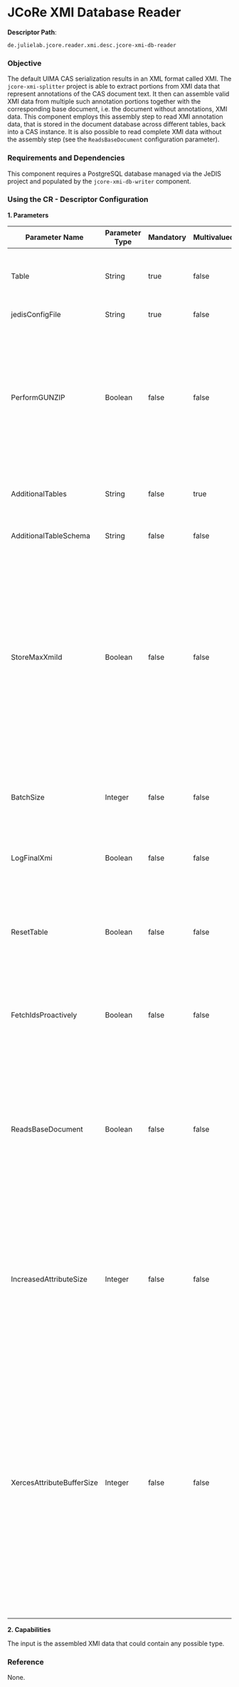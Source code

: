 # JCoRe XMI Database Reader

**Descriptor Path**:
```
de.julielab.jcore.reader.xmi.desc.jcore-xmi-db-reader
```

### Objective
The default UIMA CAS serialization results in an XML format called XMI.
The `jcore-xmi-splitter` project is able to extract portions from XMI data that represent annotations of the CAS document text. It then can assemble valid XMI data from multiple such annotation portions together with the corresponding base document, i.e. the document without annotations, XMI data.
This component employs this assembly step to read XMI annotation data, that is stored in the document database across different tables, back into a CAS instance. It is also possible to read complete XMI data without the assembly step (see the <code>ReadsBaseDocument</code> configuration parameter).

### Requirements and Dependencies
This component requires a PostgreSQL database managed via the JeDIS project and populated by the `jcore-xmi-db-writer` component.

### Using the CR - Descriptor Configuration

**1. Parameters**

| Parameter Name | Parameter Type | Mandatory | Multivalued | Description |
|----------------|----------------|-----------|-------------|-------------|
| Table | String | true | false |  The JeDIS database subset table to read from. This subset table must reference an XMI data table.   |
| jedisConfigFile | String | true | false |  The JeDIS configuration.   |
| PerformGUNZIP | Boolean | false | false |  Whether the incoming data is in GZIP format. This parameter interacts with the table schema definition of JeDIS. In JeDIS, text columns can be configured to be GZIP-compressed. Then, JeDIS will automatically decompress the data upon retrieval. Thus, this parameter defaults to <code>false</code>.   |
| AdditionalTables | String | false | true | A list of database table names that contain annotations that should be added to the CAS.    |
| AdditionalTableSchema | String | false | false | The schema of the annotation tables. Defaults to <code>xmi_annotation_gzip</code>    |
| StoreMaxXmiId | Boolean | false | false | The maximum XMI ID refers to the element IDs in the XMI serialization format. Since the document and its annotations are distributed across multiple tables, the information which ID range is still free must be maintained separately. This parameter should be set to <code>true</code> if the pipeline contains `jcore-xmi-db-writer` components because those must create valid XMI IDs. Otherwise, the parameter may be set fo <code>false</code>.   |
| BatchSize | Integer | false | false | The number of documents (plus annotations) to be fetched from the database per request. Defaults to 50 (<code>jcore-db-reader</code> default).    |
| LogFinalXmi | Boolean | false | false | Whether or not to write the assembled XMI data to the logger. Only for debug purposes.   |
| ResetTable | Boolean | false | false | Whether the subset table, from which data is read, should be reset at initialization of the reader. Must not be set to <code>true</code> when multiple readers concurrently read from the same subset table.    |
| FetchIdsProactively | Boolean | false | false | When set to <code>true</code>, the next batch of documents will be fetched in a background thread from the database. Defaults to <code>true</code>.    |
| ReadsBaseDocument | Boolean | false | false | Whether this component reads split XMI from multiple tables (or only the base document) or complete, self sufficient XMI files. This is important even when no annotations are loaded since the base document is not stored as valid XMI data itself and required additional data to be read from the database.  |
| IncreasedAttributeSize | Integer | false | false | Low-level XML parser setting. With large documents, e.g. scientific full texts, it happens that an error occurs about too large attribute values. This parameter can be adjusted to avoid this error. Defaults to 25000000 bytes (25MiB which should be enough for most purposes). |
| XercesAttributeBufferSize | Integer | false | false | Low-level XML parser setting. Required the JULIE Lab version of the Xerces Parser on the classpath (defaut for this component). For large documents, XML parsing might be extremely slow due to internal buffer resizing. This parameter forces the initial buffer size to be set to the given value, reducing the need for slow resizing. To know if this issue is occurring, the usage of a profiling tool like (j)VisualVM is very helpful. It shows if significant time is spent in the buffer resizing method of the XML parser during program execution.  |


**2. Capabilities**

The input is the assembled XMI data that could contain any possible type.


### Reference
None.
